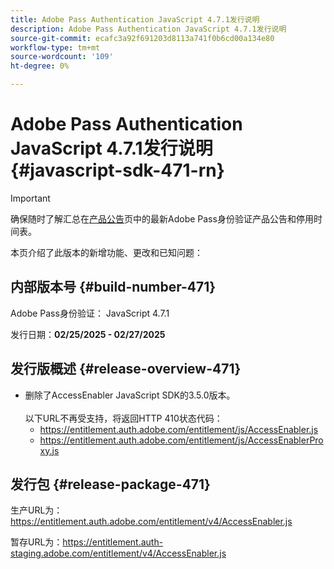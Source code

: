 ```yaml
---
title: Adobe Pass Authentication JavaScript 4.7.1发行说明
description: Adobe Pass Authentication JavaScript 4.7.1发行说明
source-git-commit: ecafc3a92f691203d8113a741f0b6cd00a134e80
workflow-type: tm+mt
source-wordcount: '109'
ht-degree: 0%

---
```


# Adobe Pass Authentication JavaScript 4.7.1发行说明 {#javascript-sdk-471-rn}

>[!IMPORTANT]
>
> 确保随时了解汇总在[产品公告](/help/authentication/product-announcements.md)页中的最新Adobe Pass身份验证产品公告和停用时间表。

本页介绍了此版本的新增功能、更改和已知问题：

## 内部版本号 {#build-number-471}

Adobe Pass身份验证： JavaScript 4.7.1

发行日期：**02/25/2025 - 02/27/2025**

## 发行版概述 {#release-overview-471}

* 删除了AccessEnabler JavaScript SDK的3.5.0版本。
  <br/><br/>
以下URL不再受支持，将返回HTTP 410状态代码：
   * https://entitlement.auth.adobe.com/entitlement/js/AccessEnabler.js
   * https://entitlement.auth.adobe.com/entitlement/js/AccessEnablerProxy.js

## 发行包 {#release-package-471}

生产URL为：https://entitlement.auth.adobe.com/entitlement/v4/AccessEnabler.js

暂存URL为：https://entitlement.auth-staging.adobe.com/entitlement/v4/AccessEnabler.js
